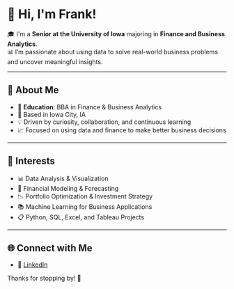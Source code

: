 # 👋 Hi, I'm Frank!

🎓 I'm a **Senior at the University of Iowa** majoring in **Finance and Business Analytics**.  
📊 I’m passionate about using data to solve real-world business problems and uncover meaningful insights.

---

## 💼 About Me

- 🏫 **Education**: BBA in Finance & Business Analytics  
- 📍 Based in Iowa City, IA  
- 💡 Driven by curiosity, collaboration, and continuous learning  
- 📈 Focused on using data and finance to make better business decisions

---

## 🎯 Interests

- 📊 Data Analysis & Visualization  
- 🧮 Financial Modeling & Forecasting  
- 📉 Portfolio Optimization & Investment Strategy  
- 📚 Machine Learning for Business Applications  
- 📋 Python, SQL, Excel, and Tableau Projects  

---

## 🌐 Connect with Me

- 💼 [LinkedIn](https://www.linkedin.com/in/frank-metcalf/)

Thanks for stopping by! 🚀  
